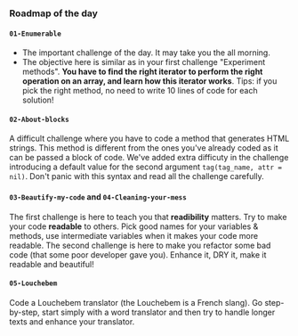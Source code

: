 ### Roadmap of the day

#### `01-Enumerable`

- The important challenge of the day. It may take you the all morning.
- The objective here is similar as in your first challenge "Experiment methods". **You have to find the right iterator to perform the right operation on an array, and learn how this iterator works**. Tips: if you pick the right method, no need to write 10 lines of code for each solution!


#### `02-About-blocks`

A difficult challenge where you have to code a method that generates HTML strings. This method is different from the ones you've already coded as it can be passed a block of code. We've added extra difficuty in the challenge introducing a  default value for the second argument `tag(tag_name, attr = nil)`. Don't panic with this syntax and read all the challenge carefully.


#### `03-Beautify-my-code` and `04-Cleaning-your-mess`

The first challenge is here to teach you that **readibility** matters. Try to make your code **readable** to others. Pick good names for your variables & methods, use intermediate variables when it makes your code more readable. The second challenge is here to make you refactor some bad code (that some poor developer gave you). Enhance it, DRY it, make it readable and beautiful!


#### `05-Louchebem`

Code a Louchebem translator (the Louchebem is a French slang). Go step-by-step, start simply with a word translator and then try to handle longer texts and enhance your translator.
